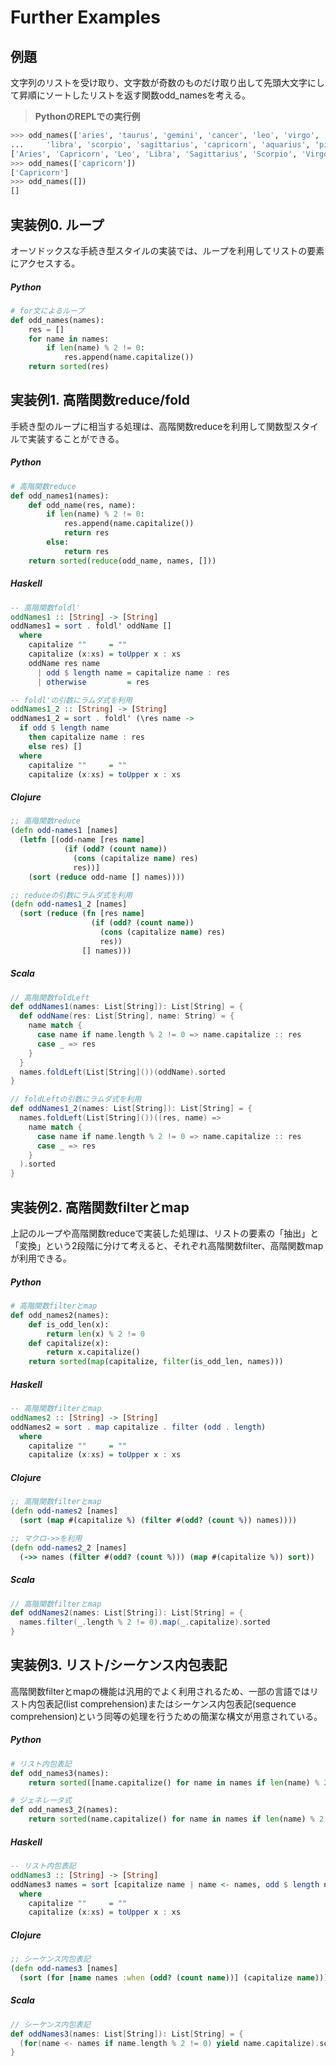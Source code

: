 Further Examples
================

## 例題
文字列のリストを受け取り、文字数が奇数のものだけ取り出して先頭大文字にして昇順にソートしたリストを返す関数odd_namesを考える。

> __PythonのREPLでの実行例__

```python
>>> odd_names(['aries', 'taurus', 'gemini', 'cancer', 'leo', 'virgo',
...     'libra', 'scorpio', 'sagittarius', 'capricorn', 'aquarius', 'pisces'])
['Aries', 'Capricorn', 'Leo', 'Libra', 'Sagittarius', 'Scorpio', 'Virgo']
>>> odd_names(['capricorn'])
['Capricorn']
>>> odd_names([])
[]
```


## 実装例0. ループ
オーソドックスな手続き型スタイルの実装では、ループを利用してリストの要素にアクセスする。

##### Python

```python
# for文によるループ
def odd_names(names):
    res = []
    for name in names:
        if len(name) % 2 != 0:
            res.append(name.capitalize())
    return sorted(res)
```


## 実装例1. 高階関数reduce/fold
手続き型のループに相当する処理は、高階関数reduceを利用して関数型スタイルで実装することができる。

##### Python

```python
# 高階関数reduce
def odd_names1(names):
    def odd_name(res, name):
        if len(name) % 2 != 0:
            res.append(name.capitalize())
            return res
        else:
            return res
    return sorted(reduce(odd_name, names, []))
```

##### Haskell

```haskell
-- 高階関数foldl'
oddNames1 :: [String] -> [String]
oddNames1 = sort . foldl' oddName []
  where
    capitalize ""     = ""
    capitalize (x:xs) = toUpper x : xs
    oddName res name
      | odd $ length name = capitalize name : res
      | otherwise         = res

-- foldl'の引数にラムダ式を利用
oddNames1_2 :: [String] -> [String]
oddNames1_2 = sort . foldl' (\res name ->
  if odd $ length name
    then capitalize name : res
    else res) []
  where
    capitalize ""     = ""
    capitalize (x:xs) = toUpper x : xs
```

##### Clojure

```clojure
;; 高階関数reduce
(defn odd-names1 [names]
  (letfn [(odd-name [res name]
            (if (odd? (count name))
              (cons (capitalize name) res)
              res))]
    (sort (reduce odd-name [] names))))

;; reduceの引数にラムダ式を利用
(defn odd-names1_2 [names]
  (sort (reduce (fn [res name]
                  (if (odd? (count name))
                    (cons (capitalize name) res)
                    res))
                [] names)))
```

##### Scala

```scala
// 高階関数foldLeft
def oddNames1(names: List[String]): List[String] = {
  def oddName(res: List[String], name: String) = {
    name match {
      case name if name.length % 2 != 0 => name.capitalize :: res
      case _ => res
    }
  }
  names.foldLeft(List[String]())(oddName).sorted
}

// foldLeftの引数にラムダ式を利用
def oddNames1_2(names: List[String]): List[String] = {
  names.foldLeft(List[String]())((res, name) =>
    name match {
      case name if name.length % 2 != 0 => name.capitalize :: res
      case _ => res
    }
  ).sorted
}
```


## 実装例2. 高階関数filterとmap
上記のループや高階関数reduceで実装した処理は、リストの要素の「抽出」と「変換」という2段階に分けて考えると、それぞれ高階関数filter、高階関数mapが利用できる。

##### Python

```python
# 高階関数filterとmap
def odd_names2(names):
    def is_odd_len(x):
        return len(x) % 2 != 0
    def capitalize(x):
        return x.capitalize()
    return sorted(map(capitalize, filter(is_odd_len, names)))
```

##### Haskell

```haskell
-- 高階関数filterとmap
oddNames2 :: [String] -> [String]
oddNames2 = sort . map capitalize . filter (odd . length)
  where
    capitalize ""     = ""
    capitalize (x:xs) = toUpper x : xs
```

##### Clojure

```clojure
;; 高階関数filterとmap
(defn odd-names2 [names]
  (sort (map #(capitalize %) (filter #(odd? (count %)) names))))

;; マクロ->>を利用
(defn odd-names2_2 [names]
  (->> names (filter #(odd? (count %))) (map #(capitalize %)) sort))
```

##### Scala

```scala
// 高階関数filterとmap
def oddNames2(names: List[String]): List[String] = {
  names.filter(_.length % 2 != 0).map(_.capitalize).sorted
}
```


## 実装例3. リスト/シーケンス内包表記
高階関数filterとmapの機能は汎用的でよく利用されるため、一部の言語ではリスト内包表記(list comprehension)またはシーケンス内包表記(sequence comprehension)という同等の処理を行うための簡潔な構文が用意されている。

##### Python

```python
# リスト内包表記
def odd_names3(names):
    return sorted([name.capitalize() for name in names if len(name) % 2 != 0])

# ジェネレータ式
def odd_names3_2(names):
    return sorted(name.capitalize() for name in names if len(name) % 2 != 0)
```

##### Haskell

```haskell
-- リスト内包表記
oddNames3 :: [String] -> [String]
oddNames3 names = sort [capitalize name | name <- names, odd $ length name]
  where
    capitalize ""     = ""
    capitalize (x:xs) = toUpper x : xs
```

##### Clojure

```clojure
;; シーケンス内包表記
(defn odd-names3 [names]
  (sort (for [name names :when (odd? (count name))] (capitalize name))))
```

##### Scala

```scala
// シーケンス内包表記
def oddNames3(names: List[String]): List[String] = {
  (for(name <- names if name.length % 2 != 0) yield name.capitalize).sorted
}
```

